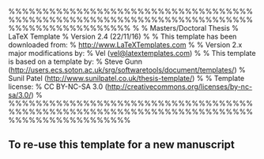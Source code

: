 %%%%%%%%%%%%%%%%%%%%%%%%%%%%%%%%%%%%%%%%%%%%%%%%%%%%%%%%%%%%%%%%%%%%%%%%%%%%%%%%%%%%%%%%%%
% 
% Masters/Doctoral Thesis 
% LaTeX Template
% Version 2.4 (22/11/16)
%
% This template has been downloaded from:
% http://www.LaTeXTemplates.com
%
% Version 2.x major modifications by:
% Vel (vel@latextemplates.com)
%
% This template is based on a template by:
% Steve Gunn (http://users.ecs.soton.ac.uk/srg/softwaretools/document/templates/)
% Sunil Patel (http://www.sunilpatel.co.uk/thesis-template/)
%
% Template license:
% CC BY-NC-SA 3.0 (http://creativecommons.org/licenses/by-nc-sa/3.0/)
%
%%%%%%%%%%%%%%%%%%%%%%%%%%%%%%%%%%%%%%%%%%%%%%%%%%%%%%%%%%%%%%%%%%%%%%%%%%%%%%%%%%%%%%%%%%

## To re-use this template for a new manuscript
